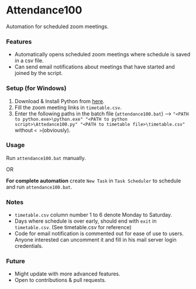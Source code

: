 # Attendance100
Automation for scheduled zoom meetings.

### Features
* Automatically opens scheduled zoom meetings where schedule is saved in a csv file.
* Can send email notifications about meetings that have started and joined by the script.

### Setup (for Windows)
1. Download & Install Python from [here](https://www.python.org/ftp/python/3.8.5/python-3.8.5.exe).
1. Fill the zoom meeting links in ```timetable.csv```.
1. Enter the following paths in the batch file (```attendance100.bat```) --> ```"<PATH to python.exe>\python.exe" "<PATH to python script>\Attedance100.py" "<PATH to timetable file>\timetable.csv"``` without ```< >```(obviously).

### Usage

Run ```attendance100.bat``` manually.

OR

**For complete automation** create ```New Task``` in ```Task Scheduler``` to schedule and run ```attendance100.bat```.

### Notes
* ```timetable.csv``` column number 1 to 6 denote Monday to Saturday.
* Days where schedule is over early, should end with ```exit``` in ```timetable.csv```. (See timetable.csv for reference)
* Code for email notification is commented out for ease of use to users. Anyone interested can uncomment it and fill in his mail server login credentials.

### Future
* Might update with more advanced features.
* Open to contributions & pull requests.
